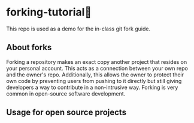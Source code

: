 # forking-tutorial🍴
This repo is used as a demo for the in-class git fork guide.  

## About forks
Forking a repository makes an exact copy another project that resides on your personal account. This acts as a connection between your own repo and the owner's repo. Additionally, this allows the owner to protect their own code by preventing users from pushing to it directly but still giving developers a way to contribute in a non-intrusive way. Forking is very common in open-source software development.

## Usage for open source projects

